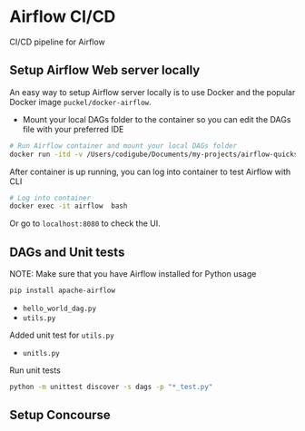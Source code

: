 # Airflow CI/CD

CI/CD pipeline for Airflow

## Setup Airflow Web server locally

An easy way to setup Airflow server locally is to use Docker and the popular Docker image `puckel/docker-airflow`.

* Mount your local DAGs folder to the container so you can edit the DAGs file with your preferred IDE

```bash
# Run Airflow container and mount your local DAGs folder
docker run -itd -v /Users/codigube/Documents/my-projects/airflow-quickstart/dags:/usr/local/airflow/dags -p 8080:8080 --name airflow  puckel/docker-airflow:latest
```

After container is up running, you can log into container to test Airflow with CLI

```bash
# Log into container
docker exec -it airflow  bash
```

Or go to `localhost:8080` to check the UI.

## DAGs and Unit tests

NOTE: Make sure that you have Airflow installed for Python usage

```bash
pip install apache-airflow
```

* `hello_world_dag.py`
* `utils.py`

Added unit test for `utils.py`

* `unitls.py`

Run unit tests

```bash
python -m unittest discover -s dags -p "*_test.py"
```

## Setup Concourse

